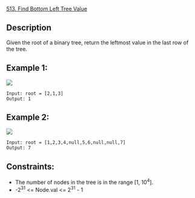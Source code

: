 [513. Find Bottom Left Tree Value](https://leetcode.cn/problems/find-bottom-left-tree-value/)

## Description
Given the root of a binary tree, return the leftmost value in the last row of the tree.

## Example 1:
![](https://assets.leetcode.com/uploads/2020/12/14/tree1.jpg)
```
Input: root = [2,1,3]
Output: 1
```

## Example 2:
![](https://assets.leetcode.com/uploads/2020/12/14/tree2.jpg)
```
Input: root = [1,2,3,4,null,5,6,null,null,7]
Output: 7
```

## Constraints:
* The number of nodes in the tree is in the range [1, 10<sup>4</sup>].
* -2<sup>31</sup> <= Node.val <= 2<sup>31</sup> - 1